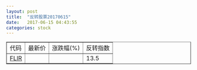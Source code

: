 ```yaml
---
layout: post
title:  "反转股票20170615"
date:   2017-06-15 04:43:55
categories: stock
---
```


<script type="text/javascript">
var stockList = []
stockList.push('gb_flir');
</script>

<table border="1">
 <tr>
 <td>代码</td>
  <td>最新价</td>
  <td>涨跌幅(%)</td>
 <td>反转指数</td>
</tr>
  <tr id="flir"><td><a href="http://stock.finance.sina.com.cn/usstock/quotes/FLIR.html" target="_blank">FLIR</a></td><td></td><td></td><td>13.5</td></tr>
</table>
